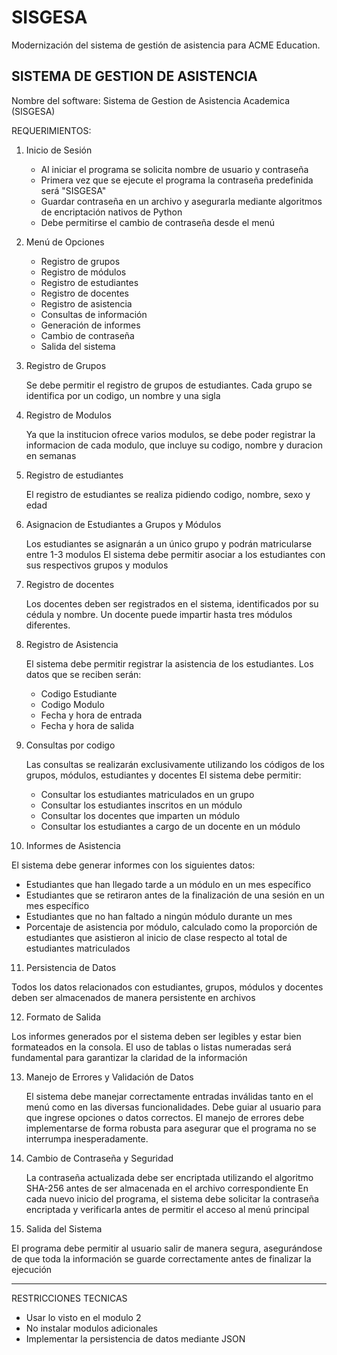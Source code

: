 # SISGESA
Modernización del sistema de gestión de asistencia para ACME Education.

SISTEMA DE GESTION DE ASISTENCIA
--------------------------------
Nombre del software:  Sistema de Gestion de Asistencia Academica (SISGESA)

REQUERIMIENTOS:

1. Inicio de Sesión

   - Al iniciar el programa se solicita nombre de usuario y contraseña
   - Primera vez que se ejecute el programa la contraseña predefinida será "SISGESA" 
   - Guardar contraseña en un archivo y asegurarla mediante algoritmos de encriptación nativos de Python
   - Debe permitirse el cambio de contraseña desde el menú

2. Menú de Opciones

   - Registro de grupos
   - Registro de módulos
   - Registro de estudiantes
   - Registro de docentes
   - Registro de asistencia
   - Consultas de información
   - Generación de informes
   - Cambio de contraseña
   - Salida del sistema


3. Registro de Grupos

   Se debe permitir el registro de grupos de estudiantes. Cada grupo se identifica por un codigo, un nombre y una sigla

4. Registro de Modulos

   Ya que la institucion ofrece varios modulos, se debe poder registrar la informacion de cada modulo, que incluye su codigo, nombre y duracion en semanas

5. Registro de estudiantes

   El registro de estudiantes se realiza pidiendo codigo, nombre, sexo y edad

6. Asignacion de Estudiantes a Grupos y Módulos

   Los estudiantes se asignarán a un único grupo y podrán matricularse entre 1-3 modulos
   El sistema debe permitir asociar a los estudiantes con sus respectivos grupos y modulos

7. Registro de docentes

   Los docentes deben ser registrados en el sistema, identificados por su cédula y nombre. Un docente puede impartir hasta tres módulos diferentes. 

8. Registro de Asistencia

   El sistema debe permitir registrar la asistencia de los estudiantes. Los datos que se reciben serán:
   - Codigo Estudiante
   - Codigo Modulo
   - Fecha y hora de entrada
   - Fecha y hora de salida

9. Consultas por codigo

   Las consultas se realizarán exclusivamente utilizando los códigos de los grupos, módulos, estudiantes y docentes
   El sistema debe permitir:
   - Consultar los estudiantes matriculados en un grupo
   - Consultar los estudiantes inscritos en un módulo
   - Consultar los docentes que imparten un módulo
   - Consultar los estudiantes a cargo de un docente en un módulo

10. Informes de Asistencia

   El sistema debe generar informes con los siguientes datos: 
   - Estudiantes que han llegado tarde a un módulo en un mes específico
   - Estudiantes que se retiraron antes de la finalización de una sesión en un mes específico
   - Estudiantes que no han faltado a ningún módulo durante un mes
   - Porcentaje de asistencia por módulo, calculado como la proporción de estudiantes que asistieron al inicio de clase respecto al total de estudiantes matriculados

11. Persistencia de Datos

   Todos los datos relacionados con estudiantes, grupos, módulos y docentes deben ser almacenados de manera persistente en archivos

12. Formato de Salida

   Los informes generados por el sistema deben ser legibles y estar bien formateados en la consola. El uso de tablas o listas numeradas será fundamental para garantizar la claridad de la información

13. Manejo de Errores y Validación de Datos

    El sistema debe manejar correctamente entradas inválidas tanto en el menú como en las diversas funcionalidades. Debe guiar al usuario para que ingrese opciones o datos correctos. 
    El manejo de errores debe implementarse de forma robusta para asegurar que el programa no se interrumpa inesperadamente. 

14. Cambio de Contraseña y Seguridad

    La contraseña actualizada debe ser encriptada utilizando el algoritmo SHA-256 antes de ser almacenada en el archivo correspondiente
    En cada nuevo inicio del programa, el sistema debe solicitar la contraseña encriptada y verificarla antes de permitir el acceso al menú principal

15. Salida del Sistema

   El programa debe permitir al usuario salir de manera segura, asegurándose de que toda la información se guarde correctamente antes de finalizar la ejecución


--------------------------------------------------------

RESTRICCIONES TECNICAS

   - Usar lo visto en el modulo 2
   - No instalar modulos adicionales
   - Implementar la persistencia de datos mediante JSON
